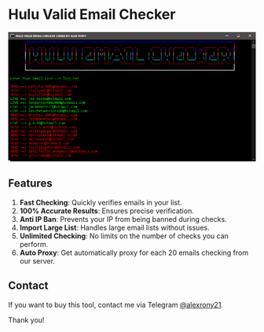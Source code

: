 # Hulu Valid Email Checker

![image](https://raw.githubusercontent.com/alexrony21/Hulu-Valid-Email-Checker/refs/heads/main/Hulu_Valid_Email_Checker.png)

## Features

1. **Fast Checking**: Quickly verifies emails in your list.
2. **100% Accurate Results**: Ensures precise verification.
3. **Anti IP Ban**: Prevents your IP from being banned during checks.
4. **Import Large List**: Handles large email lists without issues.
5. **Unlimited Checking**: No limits on the number of checks you can perform.
6. **Auto Proxy**: Get automatically proxy for each 20 emails checking from our server.

## Contact

If you want to buy this tool, contact me via Telegram [@alexrony21](https://t.me/alexrony21). 

Thank you!
